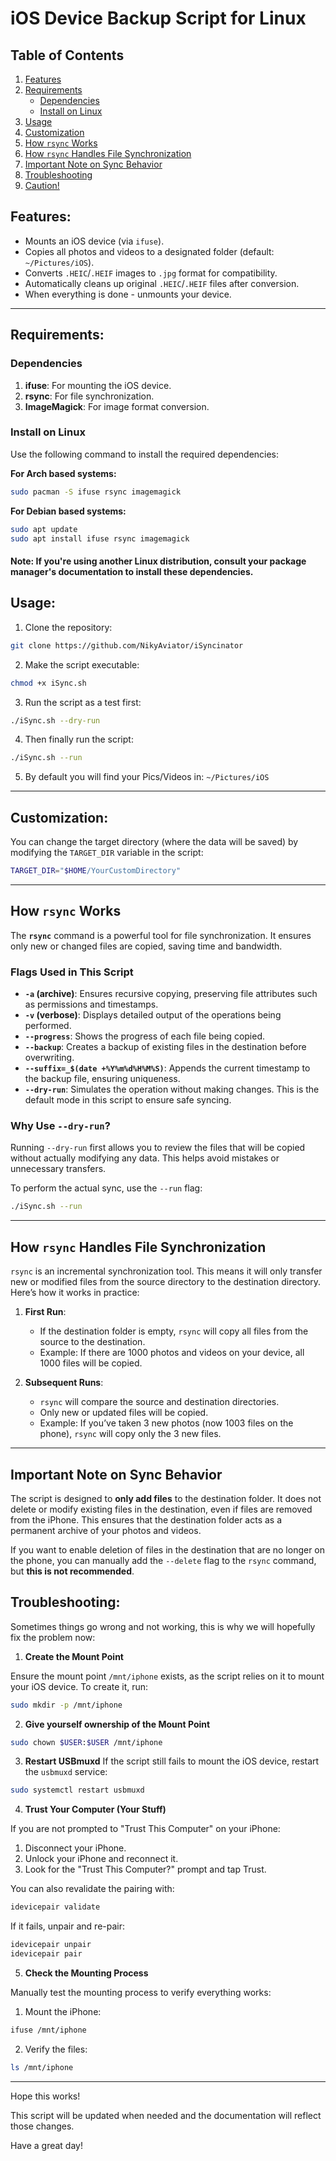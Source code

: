 # iOS Device Backup Script for Linux

## Table of Contents

1. [Features](#features)
2. [Requirements](#requirements)
   - [Dependencies](#dependencies)
   - [Install on Linux](#install-on-linux)
3. [Usage](#usage)
4. [Customization](#customization)
5. [How `rsync` Works](#how-rsync-works)
6. [How `rsync` Handles File Synchronization](#how-rsync-handles-file-synchronization)
7. [Important Note on Sync Behavior](#important-note-on-sync-behavior)
8. [Troubleshooting](#troubleshooting)
9. [Caution!](#caution)

## Features:

- Mounts an iOS device (via `ifuse`).
- Copies all photos and videos to a designated folder (default: `~/Pictures/iOS`).
- Converts `.HEIC`/`.HEIF` images to `.jpg` format for compatibility.
- Automatically cleans up original `.HEIC`/`.HEIF` files after conversion.
- When everything is done - unmounts your device.

---

## Requirements:

### Dependencies

1. **ifuse**: For mounting the iOS device.
2. **rsync**: For file synchronization.
3. **ImageMagick**: For image format conversion.

### Install on Linux

Use the following command to install the required dependencies:

**For Arch based systems:**

```bash
sudo pacman -S ifuse rsync imagemagick
```

**For Debian based systems:**

```bash
sudo apt update
sudo apt install ifuse rsync imagemagick
```

#### Note: If you're using another Linux distribution, consult your package manager's documentation to install these dependencies.

## Usage:

1. Clone the repository:

```bash
git clone https://github.com/NikyAviator/iSyncinator
```

2. Make the script executable:

```bash
chmod +x iSync.sh
```

3. Run the script as a test first:

```bash
./iSync.sh --dry-run
```

4. Then finally run the script:

```bash
./iSync.sh --run
```

5. By default you will find your Pics/Videos in: `~/Pictures/iOS `

---

## Customization:

You can change the target directory (where the data will be saved)
by modifying the `TARGET_DIR` variable in the script:

```bash
TARGET_DIR="$HOME/YourCustomDirectory"
```

---

## How `rsync` Works

The **`rsync`** command is a powerful tool for file synchronization. It ensures only new or changed files are copied, saving time and bandwidth.

### Flags Used in This Script

- **`-a` (archive)**: Ensures recursive copying, preserving file attributes such as permissions and timestamps.
- **`-v` (verbose)**: Displays detailed output of the operations being performed.
- **`--progress`**: Shows the progress of each file being copied.
- **`--backup`**: Creates a backup of existing files in the destination before overwriting.
- **`--suffix=_$(date +%Y%m%d%H%M%S)`**: Appends the current timestamp to the backup file, ensuring uniqueness.
- **`--dry-run`**: Simulates the operation without making changes. This is the default mode in this script to ensure safe syncing.

### Why Use `--dry-run`?

Running `--dry-run` first allows you to review the files that will be copied without actually modifying any data. This helps avoid mistakes or unnecessary transfers.

To perform the actual sync, use the `--run` flag:

```bash
./iSync.sh --run
```

---

## How `rsync` Handles File Synchronization

`rsync` is an incremental synchronization tool. This means it will only transfer new or modified files from the source directory to the destination directory. Here’s how it works in practice:

1. **First Run**:

   - If the destination folder is empty, `rsync` will copy all files from the source to the destination.
   - Example: If there are 1000 photos and videos on your device, all 1000 files will be copied.

2. **Subsequent Runs**:
   - `rsync` will compare the source and destination directories.
   - Only new or updated files will be copied.
   - Example: If you’ve taken 3 new photos (now 1003 files on the phone), `rsync` will copy only the 3 new files.

---

## Important Note on Sync Behavior

The script is designed to **only add files** to the destination folder. It does not delete or modify existing files in the destination, even if files are removed from the iPhone. This ensures that the destination folder acts as a permanent archive of your photos and videos.

If you want to enable deletion of files in the destination that are no longer on the phone, you can manually add the `--delete` flag to the `rsync` command, but **this is not recommended**.

## Troubleshooting:

Sometimes things go wrong and not working, this is why we will hopefully fix the problem now:

1. **Create the Mount Point**

Ensure the mount point `/mnt/iphone` exists, as the script relies on it to mount your iOS device. To create it, run:

```bash
sudo mkdir -p /mnt/iphone
```

2. **Give yourself ownership of the Mount Point**

```bash
sudo chown $USER:$USER /mnt/iphone
```

3. **Restart USBmuxd**
   If the script still fails to mount the iOS device, restart the `usbmuxd` service:

```bash
sudo systemctl restart usbmuxd
```

4. **Trust Your Computer (Your Stuff)**

If you are not prompted to "Trust This Computer" on your iPhone:

1. Disconnect your iPhone.
2. Unlock your iPhone and reconnect it.
3. Look for the "Trust This Computer?" prompt and tap Trust.

You can also revalidate the pairing with:

```bash
idevicepair validate
```

If it fails, unpair and re-pair:

```bash
idevicepair unpair
idevicepair pair
```

5. **Check the Mounting Process**

Manually test the mounting process to verify everything works:

1. Mount the iPhone:

```bash
ifuse /mnt/iphone
```

2. Verify the files:

```bash
ls /mnt/iphone
```

---

Hope this works!

This script will be updated when needed and the documentation will reflect those changes.

Have a great day!
